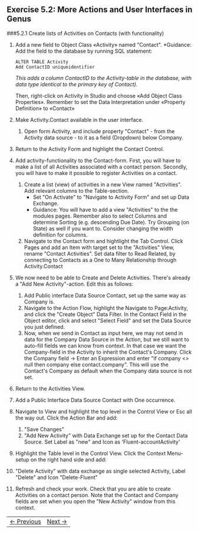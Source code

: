 ## Exercise 5.2: More Actions and User Interfaces in Genus

###5.2.1 Create lists of Activities on Contacts (with functionality)

1. Add a new field to Object Class «Activity» named "Contact".
   *Guidance: Add the field to the database by running SQL statement:

   ```
   ALTER TABLE Activity
   Add ContactID uniqueidentifier
   ```

   *This adds a column ContactID to the Activity-table in the database, with data type identical to the primary key of Contact).*

   Then, right-click on Activity in Studio and choose «Add Object Class Properties». Remember to set the Data Interpretation under «Property Definition» to «Contact»  
3. Make Activity.Contact available in the user interface.
   1. Open form Activity, and include property "Contact" - from the Activity data source - to it as a field (Dropdown) below Company.
<!--2. The drop-down should be limited to show only Active Contacts belonging to the Company of the selected Activity. Hence, you will have to define a new data filter in the module named "Active Contacts-->
   3. Return to the Activity Form and highlight the Contact Control.

4. Add activity-functionality to the Contact-form. First, you will have to make a list of all Activities associated with a contact person. Secondly, you will have to make it possible to register Activities on a contact.
   1. Create a list (view) of activities in a new View named "Activities". Add relevant columns to the Table-section. 
      * Set "On Activate" to "Navigate to Activity Form" and set up Data Exchange.
      * Guidance: You will have to add a view "Activities" to the the modules pages. Remember also to select Columns and determine Sorting (e.g. descending Due Date). Try Grouping (on State) as well if you want to. Consider changing the width definition for columns.
   2. Navigate to the Contact form and hightlight the Tab Control. Click Pages and add an Item with target set to the "Activities" View, rename "Contact Activities". Set data filter to Read Related, by connecting to Contacts as a One to Many Relationship through Activity.Contact

5. We now need to be able to Create and Delete Activities. There's already a "Add New Activity"-action. Edit this as follows:
    1. Add Public interface Data Source Contact, set up the same way as Company is.
    2. Navigate to the Action Flow, highlight the Navigate to Page:Activity, and click the "Create Object" Data Filter. In the Contact Field in the Object editor, click and select "Select Field" and set the Data Source you just defined.
    3. Now, when we send in Contact as input here, we may not send in data for the Company Data Source in the Action, but we still want to auto-fill fields we can know from context. In that case we want the Company-field in the Activity to inherit the Contact's Company. Click the Company field -> Enter an Expression and enter "if company <> null then company
    else contact.company". This will use the Contact's Company as default when the Company data source is not set.

6. Return to the Activities View.

7. Add a Public Interface Data Source Contact with One occurrence.

8. Navigate to View and highlight the top level in the Control View or Esc all the way out. Click the Action Bar and add:
    1. "Save Changes"
    2. "Add New Activity" with Data Exchange set up for the Contact Data Source. Set Label as "new" and Icon as 'Fluent-accountActivity'
8. Highlight the Table level in the Control View. Click the Context Menu-setup on the right hand side and add:    
  3. "Delete Activity" with data exchange as single selected Activity, Label "Delete" and Icon "Delete-Fluent"

4. Refresh and check your work. Check that you are able to create Activities on a contact person. Note that the Contact and Company fields are set when you open the "New Activity" window from this context.


<!--
###3. Add a Contact Log to Contact

This exercise is not strictly necessary for the remaining set of tasks. However, it contains an interesting new concept - «Part of composition».

We want the user to be able to write and add lines to a Contact log (similar to «Company Log» which exist under Company).
1. Create a new Object Class called "Contact Log". When you run through the wizard to add the new Object Class, remember to define the Data Interpretation of Created By (User) and Contact (Contact). In the last step of the wizard, choose Part of Composition "Contact".

   *Guidance: You can use the following SQL query to create the database table:*

   ```
   CREATE TABLE ContactLog (
    ContactLogID uniqueidentifier PRIMARY KEY,
    "Subject" varchar(1000),
    CreatedDate datetime,
    CreatedByUserID uniqueidentifier,
    ContactID uniqueidentifier
    )
   ```

   By setting Contact Log to be part of Contact's composition, Contact Log will inherit security and audit trail settings from the Contact Object Class. Set it up like the screenshot below:
![oppg3fig9.JPG](media/oppg3fig9.JPG)
2. Assign Default values to Created By and Created Date, and set Subject to "required".
3. Make a form «Contact Log».
   1. This should only have one single Data Source: Contact Log (remember to uncheck Private and set Max Occurence = Allow one object).
   2. View (properties): Change Style to "Dialog Box" and Buttons to "OK and Cancel". Set Alignment = "Fixed", Width = 800 and Height = 400. *Comment: The reason for chosing "Dialog Box" is that we don't need a save-button in this form. It will be opened modally from the list of Log objects on Contact, and by clicking OK, the form will be closed and changes saved in the Contact-form instead.*
   3. View: This should only display the «Subject»-field. Drag it into the view, and change the following properties of the field:
      1. Check Multiline and Word Wrap
      2. Set Vertical Alignment to «Stretch»
      3. Set Label Position to «Top».
4. Add Contact Log to the Contact-form.
   1. Add a new GroupBox inside the RIGHT GROUP BOX that you made earlier (which perhaps is a Group now?). Give it label "Log:", and check property Transparent Title Area. Set Border Thickness to 0.
   2. Add a grid inside the GroupBox. Bind the grid to Data Source «Contact» and Field «Contact Log». Select Columns to show and define the Sorting (Created Date, descending). **NB: You may need to re-start Genus Studio to do this!**. *Comment: Since Contact Log is part of composition and we don't need to filter out anything, Contact Log don't have to be a Data Source on its own. The grid is now bound to the group of log objects that is "attached" to the Contact in the Data Source.*
   3. Add a Command to the ContactLog-grid for opening a Contact Log (through form «Contact Log»). This should be enabled if Contact.Log.Single Selected has value. Also add an event to the grid which executes the command.
      *Guidance: As the «Contact Log»-form is a dialog box, it can't save changes on its own. Accordingly, choose Two-Way binding (as shown below) when setting up the Event.
   ![oppg3fig10.JPG](media/oppg3fig10.JPG)
      Data Binding:
   ![oppg3fig11.JPG](media/oppg3fig11.JPG)
   4. Add also a Command and an Event for New and Delete, respectively. Place both the commands and the events on the Contact Log grid itself.
      1. New: *Guidance: The opening of Contact Log in "Create"-mode is also two-way bound. Consequently, a new object is created in the Contact Log-form, but is not saved before the object is brought back to the Contact-form and the Save-button is pressed. See screenshot below:*
      ![oppg3fig12.JPG](media/oppg3fig12.JPG)
      2. Delete: *Guidance: Se screenshot below: (Command)*
      ![oppg3fig13.JPG](media/oppg3fig13.JPG)
5. Deploy and test creation, modification and deletion of a Contact's log objects in the client.
-->

<table>
   <tr><td><a href="exercise-05-1.md"><- Previous</a></td><td align="right"><a href="exercise-06-1.md">Next -></a></td></tr>
</table>
